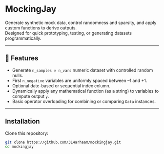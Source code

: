 # MockingJay

Generate synthetic mock data, control randomness and sparsity, and apply custom functions to derive outputs.  
Designed for quick prototyping, testing, or generating datasets programmatically.

---

## 🚀 Features

- Generate `n_samples × n_vars` numeric dataset with controlled random nulls.
- First `n_negative` variables are uniformly spaced between –1 and +1.
- Optional date-based or sequential index column.
- Dynamically apply any mathematical function (as a string) to variables to compute output `y`.
- Basic operator overloading for combining or comparing `Data` instances.

---

## Installation

Clone this repository:

```bash
git clone https://github.com/314arhaam/mockingjay.git
cd mockingjay
